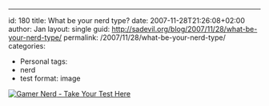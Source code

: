 ---
id: 180
title: What be your nerd type?
date: 2007-11-28T21:26:08+02:00
author: Jan
layout: single
guid: http://sadevil.org/blog/2007/11/28/what-be-your-nerd-type/
permalink: /2007/11/28/what-be-your-nerd-type/
categories:
  - Personal
tags:
  - nerd
  - test
format: image

[![Gamer Nerd][img] - Take Your Test Here][url]

[url]: http://www.gotoquiz.com/what_be_your_nerd_type
[img]: /assets/images/2005/11/Picture_1.png" "Gamer/Computer nerd"
